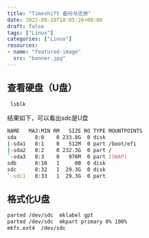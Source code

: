 ```yaml
---
title: "Timeshift 备份与还原"
date: 2022-09-10T18:05:26+08:00
draft: false
tags: ["Linux"]
categories: ["Linux"]
resources:
- name: "featured-image"
  src: "banner.jpg"
---
```


## 查看硬盘（U盘）

```sh
 lsblk
```

结果如下，可以看出sdc是U盘
```sh
NAME   MAJ:MIN RM   SIZE RO TYPE MOUNTPOINTS
sda      8:0    0 233.8G  0 disk
|-sda1   8:1    0   512M  0 part /boot/efi
|-sda2   8:2    0 232.3G  0 part /
`-sda3   8:3    0   976M  0 part [SWAP]
sdb      8:16   1     0B  0 disk
sdc      8:32   1  29.3G  0 disk
`-sdc1   8:33   1  29.3G  0 part
```

## 格式化U盘

```sh
parted /dev/sdc  mklabel gpt
parted /dev/sdc  mkpart primary 0% 100%
mkfs.ext4  /dev/sdc

```


